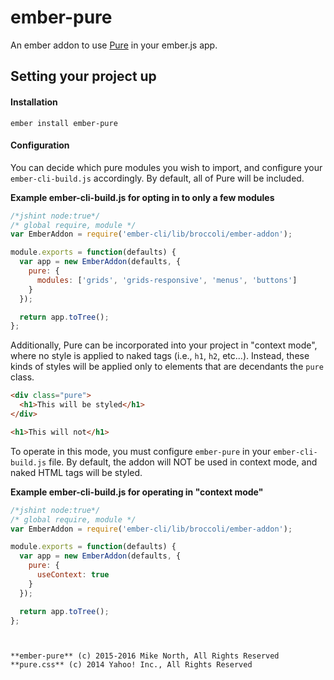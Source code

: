 # ember-pure

An ember addon to use [Pure](http://http://purecss.io/) in your ember.js app.

## Setting your project up

#### Installation
```
ember install ember-pure
```

#### Configuration
You can decide which pure modules you wish to import, and configure your `ember-cli-build.js` accordingly. By default, all of Pure will be included.

**Example ember-cli-build.js for opting in to only a few modules**
```js
/*jshint node:true*/
/* global require, module */
var EmberAddon = require('ember-cli/lib/broccoli/ember-addon');

module.exports = function(defaults) {
  var app = new EmberAddon(defaults, {
    pure: {
      modules: ['grids', 'grids-responsive', 'menus', 'buttons']
    }
  });

  return app.toTree();
};

```

Additionally, Pure can be incorporated into your project in "context mode", where no style is applied to naked tags (i.e., `h1`, `h2`, etc...). Instead, these kinds of styles will be applied only to elements that are decendants the `pure` class.

```html
<div class="pure">
  <h1>This will be styled</h1>
</div>

<h1>This will not</h1>
```

To operate in this mode, you must configure `ember-pure` in your `ember-cli-build.js` file. By default, the addon will NOT be used in context mode, and naked HTML tags will be styled.

**Example ember-cli-build.js for operating in "context mode"**
```js
/*jshint node:true*/
/* global require, module */
var EmberAddon = require('ember-cli/lib/broccoli/ember-addon');

module.exports = function(defaults) {
  var app = new EmberAddon(defaults, {
    pure: {
      useContext: true
    }
  });

  return app.toTree();
};
```


```


**ember-pure** (c) 2015-2016 Mike North, All Rights Reserved
**pure.css** (c) 2014 Yahoo! Inc., All Rights Reserved
